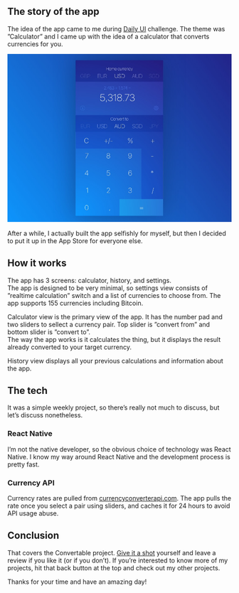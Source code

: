 ## The story of the app

The idea of the app came to me during [Daily UI](http://www.dailyui.co/) challenge.
The theme was ”Calculator” and I came up with the idea of a calculator that converts currencies for you.

![calculator-screenshot](/static/work/case-studies/convertable/design.jpg)

After a while, I actually built the app selfishly for myself, but then I decided to put
it up in the App Store for everyone else.

## How it works

The app has 3 screens: calculator, history, and settings.  
The app is designed to be very minimal, so settings view consists of ”realtime calculation” switch and a list of
currencies to choose from. The app supports 155 currencies including Bitcoin.  
  
Calculator view is the primary view of the app. It has the number pad and two sliders to sellect a currency pair.
Top slider is ”convert from” and bottom slider is ”convert to”.  
The way the app works is it calculates the thing, but it displays the result already converted to your target currency.  
  
History view displays all your previous calculations and information about the app.

## The tech

It was a simple weekly project, so there’s really not much to discuss, but let’s discuss nonetheless.

### React Native

I’m not the native developer, so the obvious choice of technology was React Native. I know my way around React Native and the development process is pretty fast.

### Currency API

Currency rates are pulled from [currencyconverterapi.com](http://currencyconverterapi.com/). The app pulls the rate once you select
a pair using sliders, and caches it for 24 hours to avoid API usage abuse.

## Conclusion

That covers the Convertable project. [Give it a shot](https://itunes.apple.com/us/app/convertable-calculator/id1394642357?ls=1&mt=8)
yourself and leave a review if you like it (or if you don’t). If you’re interested to know more of my projects,
hit that back button at the top and check out my other projects.  
  
Thanks for your time and have an amazing day!